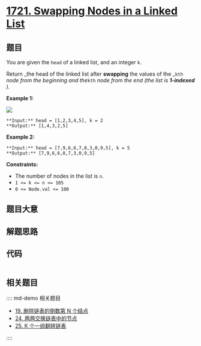 # [1721. Swapping Nodes in a Linked List](https://leetcode.com/problems/swapping-nodes-in-a-linked-list)

## 题目

You are given the `head` of a linked list, and an integer `k`.

Return _the head of the linked list after **swapping** the values of the
_`kth` _node from the beginning and the_`kth` _node from the end (the list is
**1-indexed** )._



**Example 1:**

![](https://assets.leetcode.com/uploads/2020/09/21/linked1.jpg)

    
    
    **Input:** head = [1,2,3,4,5], k = 2
    **Output:** [1,4,3,2,5]
    

**Example 2:**

    
    
    **Input:** head = [7,9,6,6,7,8,3,0,9,5], k = 5
    **Output:** [7,9,6,6,8,7,3,0,9,5]
    



**Constraints:**

  * The number of nodes in the list is `n`.
  * `1 <= k <= n <= 105`
  * `0 <= Node.val <= 100`


## 题目大意

## 解题思路

## 代码

```javascript

```

## 相关题目

:::: md-demo 相关题目
- [19. 删除链表的倒数第 N 个结点](./0019.md)
- [24. 两两交换链表中的节点](./0024.md)
- [25. K 个一组翻转链表](./0025.md)

::::
